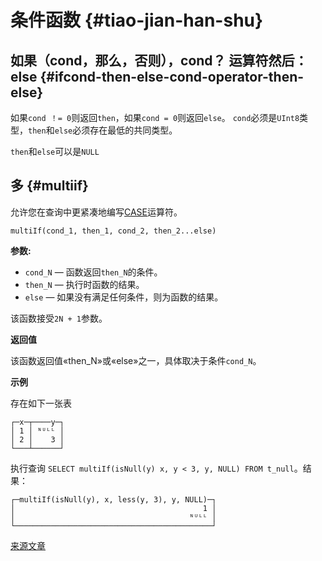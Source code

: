# 条件函数 {#tiao-jian-han-shu}

## 如果（cond，那么，否则），cond？ 运算符然后：else {#ifcond-then-else-cond-operator-then-else}

如果`cond ！= 0`则返回`then`，如果`cond = 0`则返回`else`。
`cond`必须是`UInt8`类型，`then`和`else`必须存在最低的共同类型。

`then`和`else`可以是`NULL`

## 多 {#multiif}

允许您在查询中更紧凑地编写[CASE](../operators.md#operator_case)运算符。

    multiIf(cond_1, then_1, cond_2, then_2...else)

**参数:**

-   `cond_N` — 函数返回`then_N`的条件。
-   `then_N` — 执行时函数的结果。
-   `else` — 如果没有满足任何条件，则为函数的结果。

该函数接受`2N + 1`参数。

**返回值**

该函数返回值«then\_N»或«else»之一，具体取决于条件`cond_N`。

**示例**

存在如下一张表

    ┌─x─┬────y─┐
    │ 1 │ ᴺᵁᴸᴸ │
    │ 2 │    3 │
    └───┴──────┘

执行查询 `SELECT multiIf(isNull(y) x, y < 3, y, NULL) FROM t_null`。结果：

    ┌─multiIf(isNull(y), x, less(y, 3), y, NULL)─┐
    │                                          1 │
    │                                       ᴺᵁᴸᴸ │
    └────────────────────────────────────────────┘

[来源文章](https://clickhouse.tech/docs/en/query_language/functions/conditional_functions/) <!--hide-->
